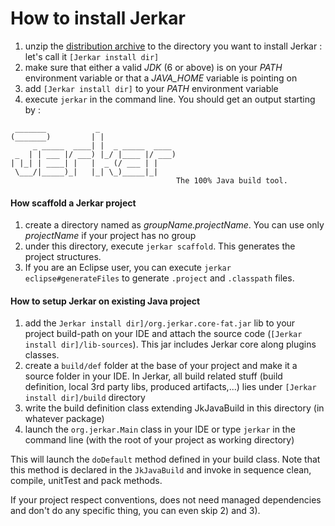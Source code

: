 # How to install Jerkar

1. unzip the [distribution archive](../bin/jerkar-distrib.zip) to the directory you want to install Jerkar : let's call it `[Jerkar install dir]`
2. make sure that either a valid *JDK* (6 or above) is on your _PATH_ environment variable or that a _JAVA_HOME_ variable is pointing on
3. add `[Jerkar install dir]` to your _PATH_ environment variable
4. execute `jerkar` in the command line. You should get an output starting by :
```dos
 _______           _
(_______)         | |
     _ _____  ____| |  _ _____  ____
 _  | | ___ |/ ___) |_/ |____ |/ ___)
| |_| | ____| |   |  _ (/ ___ | |
 \___/|_____)_|   |_| \_)_____|_|
                                     The 100% Java build tool.
```

#### How scaffold a Jerkar project
1. create a directory named as _groupName.projectName_. You can use only _projectName_ if your project has no group
2. under this directory, execute `jerkar scaffold`. This generates the project structures.
3. If you are an Eclipse user, you can execute `jerkar eclipse#generateFiles` to generate `.project` and `.classpath` files.

#### How to setup Jerkar on existing Java project
1. add the `Jerkar install dir]/org.jerkar.core-fat.jar` lib to your project build-path on your IDE and attach the source code (`[Jerkar install dir]/lib-sources`). This jar includes Jerkar core along plugins classes.
2. create a `build/def` folder at the base of your project and make it a source folder in your IDE. In Jerkar, all build related stuff (build definition, local 3rd party libs, produced artifacts,...) lies under `[Jerkar install dir]/build` directory
3. write the build definition class extending JkJavaBuild in this directory (in whatever package)
4. launch the `org.jerkar.Main` class in your IDE or type `jerkar` in the command line (with the root of your project as working directory)

This will launch the `doDefault` method defined in your build class. Note that this method is declared in the `JkJavaBuild` and invoke in sequence clean, compile, unitTest and pack methods.

If your project respect conventions, does not need managed dependencies and don't do any specific thing, you can even skip 2) and 3).




